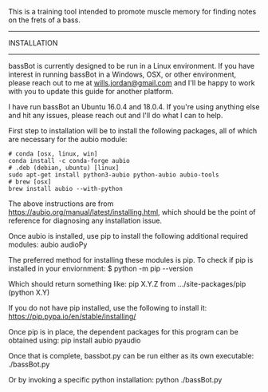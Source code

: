 This is a training tool intended to promote muscle memory for finding notes on
the frets of a bass.

********************************************************************************
INSTALLATION
********************************************************************************
bassBot is currently designed to be run in a Linux environment.  If you have
interest in running bassBot in a Windows, OSX, or other environment, please
reach out to me at wills.jordan@gmail.com and I'll be happy to work with you to
update this guide for another platform.

I have run bassBot an Ubuntu 16.0.4 and 18.0.4.  If you're using anything else
and hit any issues, please reach out and I'll do what I can to help.

First step to installation will be to install the following packages, all of
which are necessary for the aubio module:

    # conda [osx, linux, win]
    conda install -c conda-forge aubio
    # .deb (debian, ubuntu) [linux]
    sudo apt-get install python3-aubio python-aubio aubio-tools
    # brew [osx]
    brew install aubio --with-python

The above instructions are from https://aubio.org/manual/latest/installing.html,
which should be the point of reference for diagnosing any installation issue.

Once aubio is installed, use pip to install the following additional required
modules:
    aubio
    audioPy

The preferred method for installing these modules is pip.  To check if pip is
installed in your enviornment:
    $ python -m pip --version

Which should return something like:
    pip X.Y.Z from .../site-packages/pip (python X.Y)

If you do not have pip installed, use the following to install it:
https://pip.pypa.io/en/stable/installing/

Once pip is in place, the dependent packages for this program can be obtained
using:
    pip install aubio pyaudio

Once that is complete, bassbot.py can be run either as its own executable:
    ./bassBot.py

Or by invoking a specific python installation:
    python ./bassBot.py



